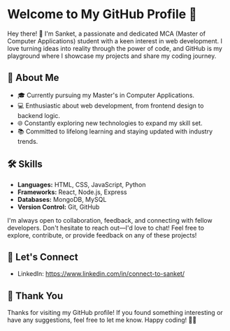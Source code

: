 # Welcome to My GitHub Profile 👋

Hey there! 👋 I'm Sanket, a passionate and dedicated MCA (Master of Computer Applications) student with a keen interest in web development. I love turning ideas into reality through the power of code, and GitHub is my playground where I showcase my projects and share my coding journey.

## 🚀 About Me

- 🎓 Currently pursuing my Master's in Computer Applications.
- 💻 Enthusiastic about web development, from frontend design to backend logic.
- 🌐 Constantly exploring new technologies to expand my skill set.
- 📚 Committed to lifelong learning and staying updated with industry trends.

## 🛠️ Skills

- **Languages:** HTML, CSS, JavaScript, Python
- **Frameworks:** React, Node.js, Express
- **Databases:** MongoDB, MySQL
- **Version Control:** Git, GitHub


I'm always open to collaboration, feedback, and connecting with fellow developers. Don't hesitate to reach out—I'd love to chat!
Feel free to explore, contribute, or provide feedback on any of these projects!

## 🤝 Let's Connect

- LinkedIn: https://www.linkedin.com/in/connect-to-sanket/

## 🌟 Thank You

Thanks for visiting my GitHub profile! If you found something interesting or have any suggestions, feel free to let me know. Happy coding! 🚀✨

